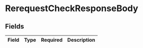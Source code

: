 # RerequestCheckResponseBody


## Fields

| Field       | Type        | Required    | Description |
| ----------- | ----------- | ----------- | ----------- |